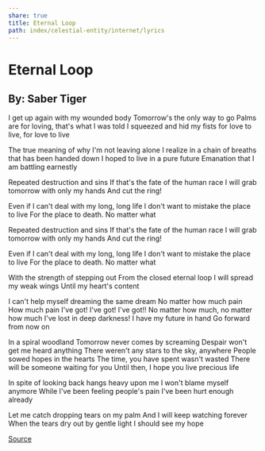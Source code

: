 ```yaml
---
share: true
title: Eternal Loop
path: index/celestial-entity/internet/lyrics
---
```

# Eternal Loop 
## By: Saber Tiger
I get up again with my wounded body
Tomorrow's the only way to go
Palms are for loving, that's what I was told
I squeezed and hid my fists for love to live, for love to live

The true meaning of why I'm not leaving alone
I realize in a chain of breaths that has been handed down
I hoped to live in a pure future
Emanation that I am battling earnestly

Repeated destruction and sins
If that's the fate of the human race
I will grab tomorrow with only my hands
And cut the ring!

Even if I can't deal with my long, long life
I don't want to mistake the place to live
For the place to death. No matter what

Repeated destruction and sins
If that's the fate of the human race
I will grab tomorrow with only my hands
And cut the ring!

Even if I can't deal with my long, long life
I don't want to mistake the place to live
For the place to death. No matter what

With the strength of stepping out
From the closed eternal loop
I will spread my weak wings
Until my heart's content

I can't help myself dreaming the same dream
No matter how much pain
How much pain I've got! I've got! I've got!!
No matter how much, no matter how much
I've lost in deep darkness!
I have my future in hand
Go forward from now on

In a spiral woodland
Tomorrow never comes by screaming
Despair won't get me heard anything
There weren't any stars to the sky, anywhere
People sowed hopes in the hearts
The time, you have spent wasn't wasted
There will be someone waiting for you
Until then, I hope you live precious life

In spite of looking back hangs heavy upon me
I won't blame myself anymore
While I've been feeling people's pain
I've been hurt enough already

Let me catch dropping tears on my palm
And I will keep watching forever
When the tears dry out by gentle light
I should see my hope

[Source](https://www.letras.com/saber-tiger/1887399/)